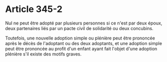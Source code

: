 # Article 345-2

Nul ne peut être adopté par plusieurs personnes si ce n'est par deux époux, deux partenaires liés par un pacte civil de solidarité ou deux concubins.

Toutefois, une nouvelle adoption simple ou plénière peut être prononcée après le décès de l'adoptant ou des deux adoptants, et une adoption simple peut être prononcée au profit d'un enfant ayant fait l'objet d'une adoption plénière s'il existe des motifs graves.
